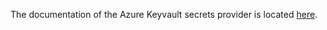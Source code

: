 The documentation of the Azure Keyvault secrets provider is located [here](../../website/docs/admin-guide/infrastructure/secrets/azure-keyvault.md).
